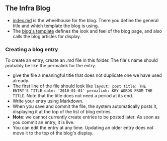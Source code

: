 ## The Infra Blog

 -  [index.md](index.md) is the wheelhouse for the blog. There you define the general title and which template the blog is using.
 -  The <a href="https://github.com/apache/infrastructure-website/blob/master/content/theme/templates/blog.html">blog's template</a> defines the look and feel of the blog page, and also calls the blog articles for display.

### Creating a blog entry

To create an entry, create an .md file in this folder. The file's name should probably be like the permalink for the entry.
  - give the file a meaningful title that does not duplicate one we have used already.
  - The first line of the file should look like `layout: post title: THE ENTRY'S TITLE date: '2010-01-01' permalink: KEY WORDS FROM THE TITLE`. Note that the title does not need a period at its end.
  - Write your entry using Markdown.
  - When you save and commit the file, the system automatically posts it, displaying it at the top of the list of blog entries.
  - **Note**: we cannot currently create entries to be posted later. As soon as you commit an entry, it is live.
  - You can edit the entry at any time. Updating an older entry does not move it to the top of the blog's display.
